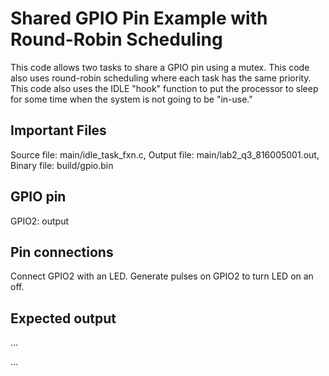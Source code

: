 # Shared GPIO Pin Example with Round-Robin Scheduling

 This code allows two tasks to share a GPIO pin using a mutex.
 This code also uses round-robin scheduling where each task has the same priority.
 This code also uses the IDLE "hook" function to put the processor to sleep
 for some time when the system is not going to be "in-use."

## Important Files

 Source file: main/idle_task_fxn.c,
 Output file: main/lab2_q3_816005001.out,
 Binary file: build/gpio.bin

## GPIO pin

 GPIO2: output

## Pin connections

 Connect GPIO2 with an LED. 
 Generate pulses on GPIO2 to turn LED on an off.

## Expected output
...

...
